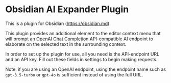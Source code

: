 # Obsidian AI Expander Plugin

This is a plugin for Obsidian (https://obsidian.md).

This plugin provides an additional element to the editor context menu that will prompt an [OpenAI Chat Completion API](https://platform.openai.com/docs/guides/text-generation/chat-completions-api)-compatible AI endpoint to elaborate on the selected text in the surrounding context.

In order to set up the plugin for use, all you need is the API-endpoint URL and an API key. Fill out these fields in settings to begin making requests.

Note: if you are using an OpenAI endpoint, using the endpoint name such as `gpt-3.5-turbo` or `gpt-4o` is sufficient instead of using the full URL.
